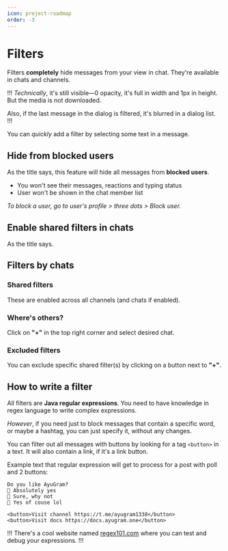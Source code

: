 ```yaml
---
icon: project-roadmap
order: -3
---
```


# Filters

Filters **completely** hide messages from your view in chat. They're available in chats and channels.

!!!
*Technically*, it's still visible—0 opacity, it's full in width and 1px in height. But the media is not downloaded.

Also, if the last message in the dialog is filtered, it's blurred in a dialog list.
!!!

You can *quickly* add a filter by selecting some text in a message.

## Hide from blocked users

As the title says, this feature will hide all messages from **blocked users**.

- You won't see their messages, reactions and typing status
- User won't be shown in the chat member list

*To block a user, go to user's profile > three dots > Block user.*

## Enable shared filters in chats

As the title says.

## Filters by chats

### Shared filters

These are enabled across all channels (and chats if enabled).

### Where's others?

Click on **"+"** in the top right corner and select desired chat.

### Excluded filters

You can exclude specific shared filter(s) by clicking on a button next to **"+"**.

## How to write a filter

All filters are **Java regular expressions**. You need to have knowledge in regex language to write complex expressions.

*However*, if you need just to block messages that contain a specific word, or maybe a hashtag, you can just specify it, without any changes.

You can filter out all messages with buttons by looking for a tag `<button>` in a text. It will also contain a link, if it's a link button.

Example text that regular expression will get to process for a post with poll and 2 buttons:

```
Do you like AyuGram?
🔘 Absolutely yes
🔘 Sure, why not
🔘 Yes of couse lol

<button>Visit channel https://t.me/ayugram1338</button>
<button>Visit docs https://docs.ayugram.one</button>
```


!!!
There's a cool website named [regex101.com](https://regex101.com) where you can test and debug your expressions.
!!!
